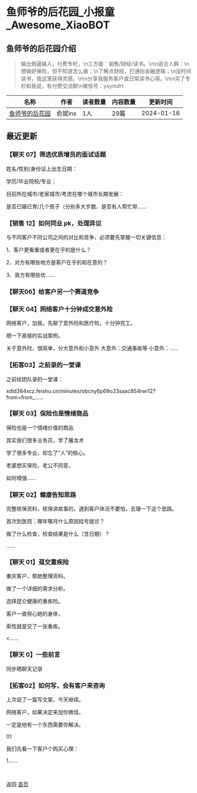# 鱼师爷的后花园_小报童_Awesome_XiaoBOT

## 鱼师爷的后花园介绍
> 输出倒逼输入，付费专栏，\n三方面：销售/财经/读书。\n\n适合人群：\n想做好保险，但不知道怎么做；\n了解点财经，打通你金融逻辑；\n没时间读书，我这里获得灵感。\n\n分享我服务客户或日常读书心得。\n\n买了专栏和我说，有付费交流群\n微信号：ysymdrt  
  


|名称|作者|读者数量|内容数量|更新时间|
|---|---|---|---|---|
|[鱼师爷的后花园](https://xiaobot.net/p/ysymdrt?refer=0b133df9-27dc-423b-8101-639049001c13)|俞斌ins|1人|29篇|2024-01-16|

## 最近更新
### 【聊天 07】筛选优质增员的面试话题

姓名/性别/身份证上出生日期：

学历/毕业院校/专业：

目前所在城市/老家城市/考虑在哪个城市长期发展：

是否已婚已育/几个孩子（分别多大岁数、是否有人帮忙带......

### 【销售 12】如何同业 pk，处理异议

与不同客户不同公司之间的对比和竞争，必须要先掌握一切关键信息：

1、客户更看重或者更在乎的是什么？

2、对方有哪些地方是客户在乎的和在意的？

3、我方有哪些优......

### 【聊天06】给客户另一个赛道竞争

### 【聊天 04】网络客户十分钟成交意外险

网络客户，加我，先聊了意外险和医疗险，十分钟完工。

晒一下直接的实战案例。

关于意外险，很简单，分大意外和小意外 大意外：交通事故等 小意外：......

### 【拓客03】之前录的一堂课

之前给团队录的一堂课：

xdld384xcz.feishu.cn/minutes/obcny6p69o23saac854rwi12?from=from_......

### 【聊天 03】保险也是情绪商品

保险也是一个情绪价值的商品

其实我们很多业务员，学了屠龙术

学了很多专业，却忘了“人”的核心。

老婆想买保险，老公不同意，

如何增强......

### 【聊天 02】健康告知思路

完整核保资料，核保讲故事的，遇到客户体况不要怕，去理一下这个思路。

首次到医院：哪年哪月什么原因挂号就诊？

做了什么检查，检查结果是什么（含日期）？

......

### 【聊天 01】趸交重疾险

重庆客户，帮她整理资料。

做了一个详细的需求分析。

选择昆仑健康的重疾险。

客户一直担心她的身体，

索性就趸交了一张重疾。

<......

### 【聊天 0】一些前言

同步晒聊天记录

### 【拓客02】如何写，会有客户来咨询

上次说了一篇写文案，今天继续。

网络客户，如果决定来加你微信。

一定是他有一个东西需要你解决。

01

我们先看一下客户个购买心理：

1......


<a href="https://github.com/Reno9527/awesome-xiaobot" style="color: white; text-decoration: none;">awesome-xiaobot</a>

返回 [首页](../README.md)
